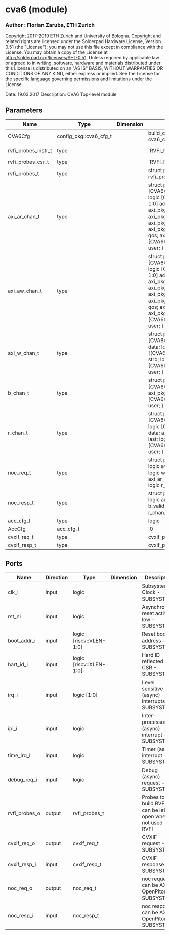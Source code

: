 # cva6 (module)

### Author : Florian Zaruba, ETH Zurich

 Copyright 2017-2019 ETH Zurich and University of Bologna.
 Copyright and related rights are licensed under the Solderpad Hardware
 License, Version 0.51 (the "License"); you may not use this file except in
 compliance with the License.  You may obtain a copy of the License at
 http://solderpad.org/licenses/SHL-0.51. Unless required by applicable law
 or agreed to in writing, software, hardware and materials distributed under
 this License is distributed on an "AS IS" BASIS, WITHOUT WARRANTIES OR
 CONDITIONS OF ANY KIND, either express or implied. See the License for the
 specific language governing permissions and limitations under the License.

 Date: 19.03.2017
 Description: CVA6 Top-level module

## Parameters
|Name|Type|Dimension|Default Value|Description|
|-|-|-|-|-|
|CVA6Cfg|config_pkg::cva6_cfg_t||build_config_pkg::build_config( cva6_config_pkg::cva6_cfg )| CVA6 config|
|rvfi_probes_instr_t|type||`RVFI_PROBES_INSTR_T(CVA6Cfg)| RVFI PROBES|
|rvfi_probes_csr_t|type||`RVFI_PROBES_CSR_T(CVA6Cfg)||
|rvfi_probes_t|type||struct packed { logic csr = 0; rvfi_probes_instr_t instr = 0; }||
|axi_ar_chan_t|type||struct packed { logic [CVA6Cfg.AxiIdWidth-1:0] id; logic [CVA6Cfg.AxiAddrWidth-1:0] addr; axi_pkg::len_t len; axi_pkg::size_t size; axi_pkg::burst_t burst; logic lock; axi_pkg::cache_t cache; axi_pkg::prot_t prot; axi_pkg::qos_t qos; axi_pkg::region_t region; logic [CVA6Cfg.AxiUserWidth-1:0] user; }| AXI types|
|axi_aw_chan_t|type||struct packed { logic [CVA6Cfg.AxiIdWidth-1:0] id; logic [CVA6Cfg.AxiAddrWidth-1:0] addr; axi_pkg::len_t len; axi_pkg::size_t size; axi_pkg::burst_t burst; logic lock; axi_pkg::cache_t cache; axi_pkg::prot_t prot; axi_pkg::qos_t qos; axi_pkg::region_t region; axi_pkg::atop_t atop; logic [CVA6Cfg.AxiUserWidth-1:0] user; }||
|axi_w_chan_t|type||struct packed { logic [CVA6Cfg.AxiDataWidth-1:0] data; logic [(CVA6Cfg.AxiDataWidth/8)-1:0] strb; logic last; logic [CVA6Cfg.AxiUserWidth-1:0] user; }||
|b_chan_t|type||struct packed { logic [CVA6Cfg.AxiIdWidth-1:0] id; axi_pkg::resp_t resp; logic [CVA6Cfg.AxiUserWidth-1:0] user; }||
|r_chan_t|type||struct packed { logic [CVA6Cfg.AxiIdWidth-1:0] id; logic [CVA6Cfg.AxiDataWidth-1:0] data; axi_pkg::resp_t resp; logic last; logic [CVA6Cfg.AxiUserWidth-1:0] user; }| AXI types|
|noc_req_t|type||struct packed { axi_aw_chan_t aw; logic aw_valid; axi_w_chan_t w; logic w_valid; logic b_ready; axi_ar_chan_t ar; logic ar_valid; logic r_ready; }||
|noc_resp_t|type||struct packed { logic aw_ready; logic ar_ready; logic w_ready; logic b_valid; b_chan_t b; logic r_valid; r_chan_t r; }||
|acc_cfg_t|type||logic| |
|AccCfg|acc_cfg_t||'0||
|cvxif_req_t|type||cvxif_pkg::cvxif_req_t||
|cvxif_resp_t|type||cvxif_pkg::cvxif_resp_t||

## Ports
|Name|Direction|Type|Dimension|Description|
|-|-|-|-|-|
|clk_i|input|logic|| Subsystem Clock - SUBSYSTEM|
|rst_ni|input|logic|| Asynchronous reset active low - SUBSYSTEM|
|boot_addr_i|input|logic [riscv::VLEN-1:0]|| Reset boot address - SUBSYSTEM|
|hart_id_i|input|logic [riscv::XLEN-1:0]|| Hard ID reflected as CSR - SUBSYSTEM|
|irq_i|input|logic [1:0]|| Level sensitive (async) interrupts - SUBSYSTEM|
|ipi_i|input|logic|| Inter-processor (async) interrupt - SUBSYSTEM|
|time_irq_i|input|logic|| Timer (async) interrupt - SUBSYSTEM|
|debug_req_i|input|logic|| Debug (async) request - SUBSYSTEM|
|rvfi_probes_o|output|rvfi_probes_t|| Probes to build RVFI, can be left open when not used - RVFI|
|cvxif_req_o|output|cvxif_req_t|| CVXIF request - SUBSYSTEM|
|cvxif_resp_i|input|cvxif_resp_t|| CVXIF response - SUBSYSTEM|
|noc_req_o|output|noc_req_t|| noc request, can be AXI or OpenPiton - SUBSYSTEM|
|noc_resp_i|input|noc_resp_t|| noc response, can be AXI or OpenPiton - SUBSYSTEM|
